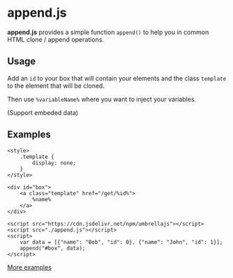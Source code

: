 
# append.js

**append.js** provides a simple function `append()` to help you in common HTML clone / append operations.

## Usage

Add an `id` to your box that will contain your elements and the class `template` to the element that will be cloned.

Then use `%variableName%` where you want to inject your variables.

(Support embeded data)

## Examples

~~~
<style>
    .template {
        display: none;
    }
</style>

<div id="box">
    <a class="template" href="/get/%id%">
        %name%
    </a>
</div>

<script src="https://cdn.jsdelivr.net/npm/umbrellajs"></script>
<script src="./append.js"></script>
<script>
    var data = [{"name": "Bob", "id": 0}, {"name": "John", "id": 1}];
    append("#box", data);
</script>
~~~

[More examples](example.html)

